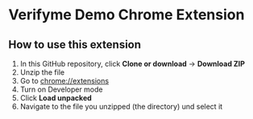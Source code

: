 # Verifyme Demo Chrome Extension

## How to use this extension

1. In this GitHub repository, click **Clone or download** -> **Download ZIP**
2. Unzip the file
3. Go to <chrome://extensions>
4. Turn on Developer mode
5. Click **Load unpacked**
6. Navigate to the file you unzipped (the directory) und select it
